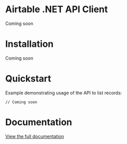 # Airtable .NET API Client

Coming soon

# Installation

Coming soon

# Quickstart

Example demonstrating usage of the API to list records:

```
// Coming soon
```

# Documentation

[View the full documentation](https://github.com/ngocnicholas/airtable.net/wiki/Documentation)